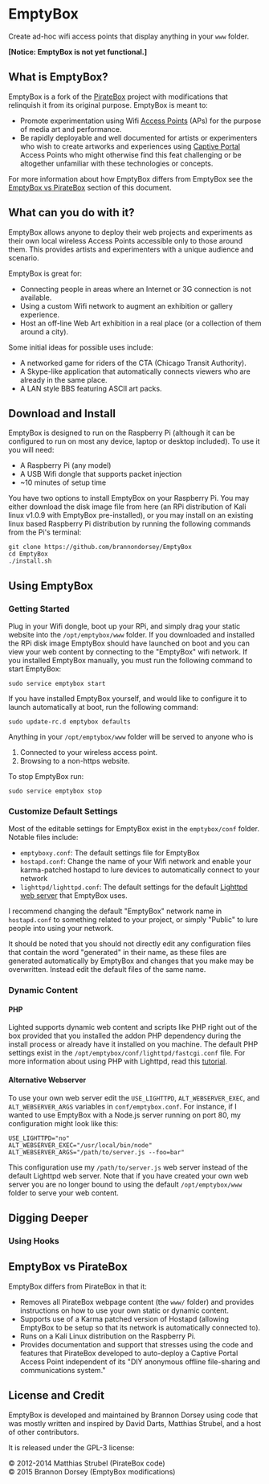 # EmptyBox

Create ad-hoc wifi access points that display anything in your `www` folder.

**[Notice: EmptyBox is not yet functional.]**

## What is EmptyBox?

EmptyBox is a fork of the [PirateBox](http://www.piratebox.cc/start) project with modifications that relinquish it from its original purpose. EmptyBox is meant to:

- Promote experimentation using Wifi [Access Points](http://en.wikipedia.org/wiki/Wireless_access_point) (APs) for the purpose of media art and performance.
- Be rapidly deployable and well documented for artists or experimenters who wish to create artworks and experiences using [Captive Portal](http://en.wikipedia.org/wiki/Captive_portal) Access Points who might otherwise find this feat challenging or be altogether unfamiliar with these technologies or concepts.

For more information about how EmptyBox differs from EmptyBox see the [EmptyBox vs PirateBox](#EmptyBox-vs-PirateBox) section of this document.

## What can you do with it?

EmptyBox allows anyone to deploy their web projects and experiments as their own local wireless Access Points accessible only to those around them. This provides artists and experimenters with a unique audience and scenario.

EmptyBox is great for:

- Connecting people in areas where an Internet or 3G connection is not available.
- Using a custom Wifi network to augment an exhibition or gallery experience.
- Host an off-line Web Art exhibition in a real place (or a collection of them around a city).

Some initial ideas for possible uses include:

- A networked game for riders of the CTA (Chicago Transit Authority).
- A Skype-like application that automatically connects viewers who are already in the same place.
- A LAN style BBS featuring ASCII art packs.

## Download and Install

EmptyBox is designed to run on the Raspberry Pi (although it can be configured to run on most any device, laptop or desktop included). To use it you will need:

- A Raspberry Pi (any model)
- A USB Wifi dongle that supports packet injection
- ~10 minutes of setup time

You have two options to install EmptyBox on your Raspberry Pi. You may either download the disk image file from here (an RPi distribution of Kali linux v1.0.9 with EmptyBox pre-installed), or you may install on an existing linux based Raspberry Pi distribution by running the following commands from the Pi's terminal:

```
git clone https://github.com/brannondorsey/EmptyBox
cd EmptyBox
./install.sh
```

## Using EmptyBox

### Getting Started

Plug in your Wifi dongle, boot up your RPi, and simply drag your static website into the `/opt/emptybox/www` folder. If you downloaded and installed the RPi disk image EmptyBox should have launched on boot and you can view your web content by connecting to the "EmptyBox" wifi network. If you installed EmptyBox manually, you must run the following command to start EmptyBox:

```
sudo service emptybox start
```

If you have installed EmptyBox yourself, and would like to configure it to launch automatically at boot, run the following command:

```
sudo update-rc.d emptybox defaults
```

Anything in your `/opt/emptybox/www` folder will be served to anyone who is

1. Connected to your wireless access point.
2. Browsing to a non-https website.

To stop EmptyBox run:

```
sudo service emptybox stop
```


### Customize Default Settings

Most of the editable settings for EmptyBox exist in the `emptybox/conf` folder.  Notable files include:

- `emptyboxy.conf`: The default settings file for EmptyBox
- `hostapd.conf`: Change the name of your Wifi network and enable your karma-patched hostapd to lure devices to automatically connect to your network
- `lighttpd/lighttpd.conf`: The default settings for the default [Lighttpd web server](http://www.lighttpd.net/) that EmptyBox uses.

I recommend changing the default "EmptyBox" network name in `hostapd.conf` to something related to your project, or simply "Public" to lure people into using your network. 

It should be noted that you should not directly edit any configuration files that contain the word "generated" in their name, as these files are generated automatically by EmptyBox and changes that you make may be overwritten. Instead edit the default files of the same name.

### Dynamic Content

#### PHP
Lighted supports dynamic web content and scripts like PHP right out of the box provided that you installed the addon PHP dependency during the install process or already have it installed on you machine. The default PHP settings exist in the `/opt/emptybox/conf/lighttpd/fastcgi.conf` file. For more information about using PHP with Lighttpd, read this [tutorial](http://redmine.lighttpd.net/projects/1/wiki/tutoriallighttpdandphp).

#### Alternative Webserver

To use your own web server edit the `USE_LIGHTTPD`, `ALT_WEBSERVER_EXEC`, and `ALT_WEBSERVER_ARGS` variables in `conf/emptybox.conf`. For instance, if I wanted to use EmptyBox with a Node.js server running on port 80, my configuration might look like this:

```
USE_LIGHTTPD="no"
ALT_WEBSERVER_EXEC="/usr/local/bin/node"
ALT_WEBSERVER_ARGS="/path/to/server.js --foo=bar"
```

This configuration use my `/path/to/server.js` web server instead of the default Lighttpd web server. Note that if you have created your own web server you are no longer bound to using the default `/opt/emptybox/www` folder to serve your web content.

## Digging Deeper

### Using Hooks

## EmptyBox vs PirateBox

EmptyBox differs from PirateBox in that it:

- Removes all PirateBox webpage content (the `www/` folder) and provides instructions on how to use your own static or dynamic content.
- Supports use of a Karma patched version of Hostapd (allowing EmptyBox to be setup so that its network is automatically connected to).
- Runs on a Kali Linux distribution on the Raspberry Pi.
- Provides documentation and support that stresses using the code and features that PirateBox developed to auto-deploy a Captive Portal Access Point independent of its "DIY anonymous offline file-sharing and communications system."



## License and Credit

EmptyBox is developed and maintained by Brannon Dorsey using code that was mostly written and inspired by David Darts, Matthias Strubel, and a host of other contributors.

It is released under the GPL-3 license:

© 2012-2014 Matthias Strubel (PirateBox code)<br>
© 2015 Brannon Dorsey (EmptyBox modifications)



